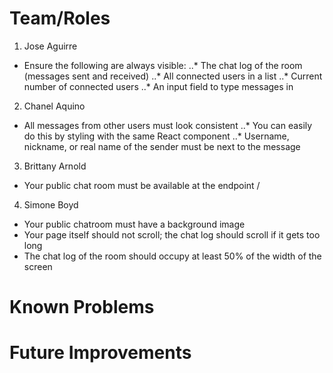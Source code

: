 # Team/Roles
1. Jose Aguirre
* Ensure the following are always visible:
..* The chat log of the room (messages sent and received) 
..* All connected users in a list 
..* Current number of connected users
..* An input field to type messages in

2. Chanel Aquino
* All messages from other users must look consistent
..* You can easily do this by styling with the same React component
..* Username, nickname, or real name of the sender must be next to the message

3. Brittany Arnold
* Your public chat room must be available at the endpoint /

4. Simone Boyd
* Your public chatroom must have a background image
* Your page itself should not scroll; the chat log should scroll if it gets too long
* The chat log of the room should occupy at least 50% of the width of the screen

# Known Problems

# Future Improvements


